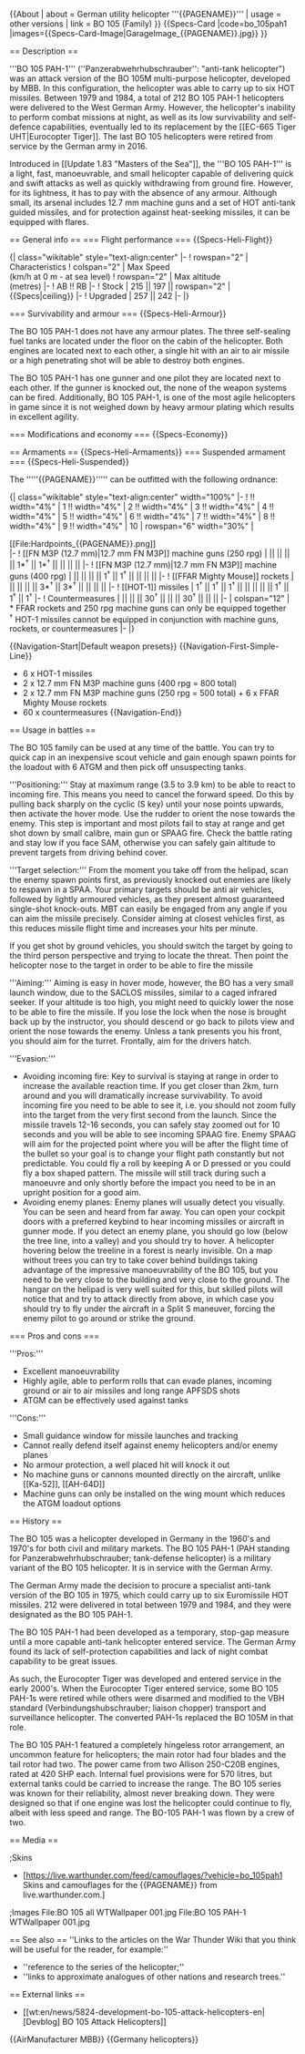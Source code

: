 {{About
| about = German utility helicopter '''{{PAGENAME}}'''
| usage = other versions
| link = BO 105 (Family)
}}
{{Specs-Card
|code=bo_105pah1
|images={{Specs-Card-Image|GarageImage_{{PAGENAME}}.jpg}}
}}

== Description ==
<!-- ''In the description, the first part should be about the history of and the creation and combat usage of the helicopter, as well as its key features. In the second part, tell the reader about the helicopter in the game. Insert a screenshot of the vehicle, so that if the novice player does not remember the vehicle by name, he will immediately understand what kind of vehicle the article is talking about.'' -->
'''BO 105 PAH-1''' (''Panzerabwehrhubschrauber'': "anti-tank helicopter") was an attack version of the BO 105M multi-purpose helicopter, developed by MBB. In this configuration, the helicopter was able to carry up to six HOT missiles. Between 1979 and 1984, a total of 212 BO 105 PAH-1 helicopters were delivered to the West German Army. However, the helicopter's inability to perform combat missions at night, as well as its low survivability and self-defence capabilities, eventually led to its replacement by the [[EC-665 Tiger UHT|Eurocopter Tiger]]. The last BO 105 helicopters were retired from service by the German army in 2016.

Introduced in [[Update 1.83 "Masters of the Sea"]], the '''BO 105 PAH-1''' is a light, fast, manoeuvrable, and small helicopter capable of delivering quick and swift attacks as well as quickly withdrawing from ground fire. However, for its lightness, it has to pay with the absence of any armour. Although small, its arsenal includes 12.7 mm machine guns and a set of HOT anti-tank guided missiles, and for protection against heat-seeking missiles, it can be equipped with flares.

== General info ==
=== Flight performance ===
{{Specs-Heli-Flight}}
<!-- ''Describe how the helicopter behaves in the air. Speed, manoeuvrability, acceleration and allowable loads - these are the most important characteristics of the vehicle.'' -->

{| class="wikitable" style="text-align:center"
|-
! rowspan="2" | Characteristics
! colspan="2" | Max Speed<br>(km/h at 0 m - at sea level)
! rowspan="2" | Max altitude<br>(metres)
|-
! AB !! RB
|-
! Stock
| 215 || 197 || rowspan="2" | {{Specs|ceiling}}
|-
! Upgraded
| 257 || 242
|-
|}

=== Survivability and armour ===
{{Specs-Heli-Armour}}
<!-- ''Examine the survivability of the helicopter. Note how vulnerable the structure is and how secure the pilot is, whether the fuel tanks are armoured, etc. Describe the armour, if there is any, and also mention the vulnerability of other critical systems.'' -->

The BO 105 PAH-1 does not have any armour plates. The three self-sealing fuel tanks are located under the floor on the cabin of the helicopter. Both engines are located next to each other, a single hit with an air to air missile or a high penetrating shot will be able to destroy both engines.

The BO 105 PAH-1 has one gunner and one pilot they are located next to each other. If the gunner is knocked out, the none of the weapon systems can be fired. Additionally, BO 105 PAH-1, is one of the most agile helicopters in game since it is not weighed down by heavy armour plating which results in excellent agility.

=== Modifications and economy ===
{{Specs-Economy}}

== Armaments ==
{{Specs-Heli-Armaments}}
=== Suspended armament ===
{{Specs-Heli-Suspended}}
<!-- ''Describe the helicopter's suspended armament: additional cannons under the winglets, any bombs, and rockets. Since any helicopter is essentially only a platform for suspended weaponry, this section is significant and deserves your special attention. If there is no suspended weaponry remove this subsection.'' -->

The '''''{{PAGENAME}}''''' can be outfitted with the following ordnance:

{| class="wikitable" style="text-align:center" width="100%"
|-
! !! width="4%" | 1 !! width="4%" | 2 !! width="4%" | 3 !! width="4%" | 4 !! width="4%" | 5 !! width="4%" | 6 !! width="4%" | 7 !! width="4%" | 8 !! width="4%" | 9 !! width="4%" | 10
| rowspan="6" width="30%" | <div class="ttx-image">[[File:Hardpoints_{{PAGENAME}}.png]]</div>
|-
! [[FN M3P (12.7 mm)|12.7 mm FN M3P]] machine guns (250 rpg)
| || || || || 1*<sup>†</sup> || 1*<sup>†</sup> || || || ||
|-
! [[FN M3P (12.7 mm)|12.7 mm FN M3P]] machine guns (400 rpg)
| || || || || 1<sup>†</sup> || 1<sup>†</sup> || || || ||
|-
! [[FFAR Mighty Mouse]] rockets
| || || || || 3*<sup>†</sup> || 3*<sup>†</sup> || || || ||
|-
! [[HOT-1]] missiles
| 1<sup>†</sup> || 1<sup>†</sup> || 1<sup>†</sup> || || || || || 1<sup>†</sup> || 1<sup>†</sup> || 1<sup>†</sup>
|-
! Countermeasures
| || || || 30<sup>†</sup> || || || 30<sup>†</sup> || || ||
|-
| colspan="12" | * FFAR rockets and 250 rpg machine guns can only be equipped together <br> <sup>†</sup> HOT-1 missiles cannot be equipped in conjunction with machine guns, rockets, or countermeasures
|-
|}

{{Navigation-Start|Default weapon presets}}
{{Navigation-First-Simple-Line}}
* 6 x HOT-1 missiles
* 2 x 12.7 mm FN M3P machine guns (400 rpg = 800 total)
* 2 x 12.7 mm FN M3P machine guns (250 rpg = 500 total) + 6 x FFAR Mighty Mouse rockets
* 60 x countermeasures
{{Navigation-End}}

== Usage in battles ==
<!-- ''Describe the tactics of playing in a helicopter, the features of using the helicopter in a team and advice on tactics. Refrain from creating a "guide" - do not impose a single point of view, but instead, give the reader food for thought. Examine the most dangerous enemies and give recommendations on fighting them. If necessary, note the specifics of the game in different modes (AB, RB, SB).'' -->
The BO 105 family can be used at any time of the battle. You can try to quick cap in an inexpensive scout vehicle and gain enough spawn points for the loadout with 6 ATGM and then pick off unsuspecting tanks.

'''Positioning:''' Stay at maximum range (3.5 to 3.9 km) to be able to react to incoming fire. This means you need to cancel the forward speed. Do this by pulling back sharply on the cyclic (S key) until your nose points upwards, then activate the hover mode. Use the rudder to orient the nose towards the enemy. This step is important and most pilots fail to stay at range and get shot down by small calibre, main gun or SPAAG fire. Check the battle rating and stay low if you face SAM, otherwise you can safely gain altitude to prevent targets from driving behind cover.

'''Target selection:''' From the moment you take off from the helipad, scan the enemy spawn points first, as previously knocked out enemies are likely to respawn in a SPAA. Your primary targets should be anti air vehicles, followed by lightly armoured vehicles, as they present almost guaranteed single-shot knock-outs. MBT can easily be engaged from any angle if you can aim the missile precisely. Consider aiming at closest vehicles first, as this reduces missile flight time and increases your hits per minute.

If you get shot by ground vehicles, you should switch the target by going to the third person perspective and trying to locate the threat. Then point the helicopter nose to the target in order to be able to fire the missile

'''Aiming:''' Aiming is easy in hover mode, however, the BO has a very small launch window, due to the SACLOS missiles, similar to a caged infrared seeker. If your altitude is too high, you might need to quickly lower the nose to be able to fire the missile. If you lose the lock when the nose is brought back up by the instructor, you should descend or go back to pilots view and orient the nose towards the enemy. Unless a tank presents you his front, you should aim for the turret. Frontally, aim for the drivers hatch.

'''Evasion:'''

* Avoiding incoming fire: Key to survival is staying at range in order to increase the available reaction time. If you get closer than 2km, turn around and you will dramatically increase survivability. To avoid incoming fire you need to be able to see it, i.e. you should not zoom fully into the target from the very first second from the launch. Since the missile travels 12-16 seconds, you can safely stay zoomed out for 10 seconds and you will be able to see incoming SPAAG fire. Enemy SPAAG will aim for the projected point where you will be after the flight time of the bullet so your goal is to change your flight path constantly but not predictable. You could fly a roll by keeping A or D pressed or you could fly a box shaped pattern. The missile will still track during such a manoeuvre and only shortly before the impact you need to be in an upright position for a good aim.
* Avoiding enemy planes: Enemy planes will usually detect you visually. You can be seen and heard from far away. You can open your cockpit doors with a preferred keybind to hear incoming missiles or aircraft in gunner mode. If you detect an enemy plane, you should go low (below the tree line, into a valley) and you should try to hover. A helicopter hovering below the treeline in a forest is nearly invisible. On a map without trees you can try to take cover behind buildings taking advantage of the impressive manoeuvrability of the BO 105, but you need to be very close to the building and very close to the ground. The hangar on the helipad is very well suited for this, but skilled pilots will notice that and try to attack directly from above, in which case you should try to fly  under the aircraft in a Split S maneuver, forcing the enemy pilot to go around or strike the ground.

=== Pros and cons ===
<!-- ''Summarise and briefly evaluate the vehicle in terms of its characteristics and combat effectiveness. Mark its pros and cons in the bulleted list. Try not to use more than 6 points for each of the characteristics. Avoid using categorical definitions such as "bad", "good" and the like - use substitutions with softer forms such as "inadequate" and "effective".'' -->

'''Pros:'''

* Excellent manoeuvrability
* Highly agile, able to perform rolls that can evade planes, incoming ground or air to air missiles and long range APFSDS shots
* ATGM can be effectively used against tanks

'''Cons:'''

* Small guidance window for missile launches and tracking
* Cannot really defend itself against enemy helicopters and/or enemy planes
* No armour protection, a well placed hit will knock it out
* No machine guns or cannons mounted directly on the aircraft, unlike [[Ka-52]], [[AH-64D]]
* Machine guns can only be installed on the wing mount which reduces the ATGM loadout options

== History ==
<!-- ''Describe the history of the creation and combat usage of the helicopter in more detail than in the introduction. If the historical reference turns out to be too long, take it to a separate article, taking a link to the article about the vehicle and adding a block "/History" (example: <nowiki>https://wiki.warthunder.com/(Vehicle-name)/History</nowiki>) and add a link to it here using the <code>main</code> template. Be sure to reference text and sources by using <code><nowiki><ref></ref></nowiki></code>, as well as adding them at the end of the article with <code><nowiki><references /></nowiki></code>. This section may also include the vehicle's dev blog entry (if applicable) and the in-game encyclopedia description (under <code><nowiki>=== In-game description ===</nowiki></code>, also if applicable).'' -->

The BO 105 was a helicopter developed in Germany in the 1960's and 1970's for both civil and military markets. The BO 105 PAH-1 (PAH standing for Panzerabwehrhubschrauber; tank-defense helicopter) is a military variant of the BO 105 helicopter. It is in service with the German Army.

The German Army made the decision to procure a specialist anti-tank version of the BO 105 in 1975, which could carry up to six Euromissile HOT missiles. 212 were delivered in total between 1979 and 1984, and they were designated as the BO 105 PAH-1.

The BO 105 PAH-1 had been developed as a temporary, stop-gap measure until a more capable anti-tank helicopter entered service. The German Army found its lack of self-protection capabilities and lack of night combat capability to be great issues.

As such, the Eurocopter Tiger was developed and entered service in the early 2000's. When the Eurocopter Tiger entered service, some BO 105 PAH-1s were retired while others were disarmed and modified to the VBH standard (Verbindungshubschrauber; liaison chopper) transport and surveillance helicopter. The converted PAH-1s replaced the BO 105M in that role.

The BO 105 PAH-1 featured a completely hingeless rotor arrangement, an uncommon feature for helicopters; the main rotor had four blades and the tail rotor had two. The power came from two Allison 250-C20B engines, rated at 420 SHP each. Internal fuel provisions were for 570 litres, but external tanks could be carried to increase the range. The BO 105 series was known for their reliability, almost never breaking down. They were designed so that if one engine was lost the helicopter could continue to fly, albeit with less speed and range. The BO-105 PAH-1 was flown by a crew of two.

== Media ==
<!-- ''Excellent additions to the article would be video guides, screenshots from the game, and photos.'' -->

;Skins

* [https://live.warthunder.com/feed/camouflages/?vehicle=bo_105pah1 Skins and camouflages for the {{PAGENAME}} from live.warthunder.com.]

;Images
<gallery mode="packed" heights="200">
File:BO 105 all WTWallpaper 001.jpg
File:BO 105 PAH-1 WTWallpaper 001.jpg
</gallery>

== See also ==
''Links to the articles on the War Thunder Wiki that you think will be useful for the reader, for example:''

* ''reference to the series of the helicopter;''
* ''links to approximate analogues of other nations and research trees.''

== External links ==
<!-- ''Paste links to sources and external resources, such as:''
* ''topic on the official game forum;''
* ''other literature.'' -->

* [[wt:en/news/5824-development-bo-105-attack-helicopters-en|[Devblog] BO 105 Attack Helicopters]]

{{AirManufacturer MBB}}
{{Germany helicopters}}